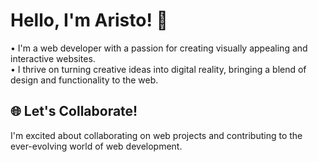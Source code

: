 # Hello, I'm Aristo! 👋

• I'm a web developer with a passion for creating visually appealing and interactive websites.  
• I thrive on turning creative ideas into digital reality, bringing a blend of design and functionality to the web.

## 🌐 Let's Collaborate!

I'm excited about collaborating on web projects and contributing to the ever-evolving world of web development.
